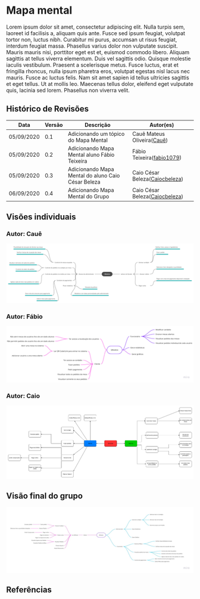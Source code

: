 # Mapa mental

<p>
Lorem ipsum dolor sit amet, consectetur adipiscing elit. Nulla turpis sem, laoreet id facilisis a, aliquam quis ante. Fusce sed ipsum feugiat, volutpat tortor non, luctus nibh. Curabitur mi purus, accumsan ut risus feugiat, interdum feugiat massa. Phasellus varius dolor non vulputate suscipit. Mauris mauris nisi, porttitor eget est et, euismod commodo libero. Aliquam sagittis at tellus viverra elementum. Duis vel sagittis odio. Quisque molestie iaculis vestibulum. Praesent a scelerisque metus. Fusce luctus, erat et fringilla rhoncus, nulla ipsum pharetra eros, volutpat egestas nisl lacus nec mauris. Fusce ac luctus felis. Nam sit amet sapien id tellus ultricies sagittis et eget tellus. Ut at mollis leo. Maecenas tellus dolor, eleifend eget vulputate quis, lacinia sed lorem. Phasellus non viverra velit.
</p>

## Histórico de Revisões

<table>
  <thead>
    <tr>
      <th>Data</th>
      <th>Versão</th>
      <th>Descrição</th>
      <th>Autor(es)</th>
    </tr>
  </thead>

  <tbody>
    <tr>
      <td>05/09/2020</td>
      <td>0.1</td>
      <td>Adicionando um tópico do Mapa Mental</td>
      <td>
        Cauê Mateus Oliveira(<a target="blank" href="https://github.com/caue96">Cauê</a>)
      </td>
    </tr>
    <tr>
      <td>05/09/2020</td>
      <td>0.2</td>
      <td>Adicionando Mapa Mental aluno Fábio Teixeira</td>
      <td>
        Fábio Teixeira(<a target="blank" href="https://github.com/fabio1079">fabio1079</a>)
      </td>
    </tr>
    </tr>
    <tr>
      <td>05/09/2020</td>
      <td>0.3</td>
      <td>Adicionando Mapa Mental do aluno Caio César Beleza</td>
      <td>
        Caio César Beleza(<a target="blank" href="https://github.com/Caiocbeleza">Caiocbeleza</a>)
      </td>
    </tr>
    <tr>
      <td>06/09/2020</td>
      <td>0.4</td>
      <td>Adicionando Mapa Mental do Grupo</td>
      <td>
        Caio César Beleza(<a target="blank" href="https://github.com/Caiocbeleza">Caiocbeleza</a>)
      </td>
    </tr>
  </tbody>

</table>

## Visões individuais

### Autor: Cauê
[![Mapa Mental](../images/mindmap/Mapa_Mental_Caue.png)](https://ibb.co/kg4mP95)

### Autor: Fábio

![](../images/mindmap/Mind_Map_Fabio.jpg)

### Autor: Caio

![](../images/mindmap/MapaMentalCaio.png)

## Visão final do grupo

![](../images/mindmap/Mind_Map_Grupo.jpg)

## Referências
